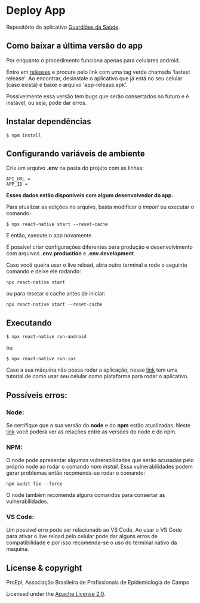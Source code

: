 # Deploy App

Repositório do aplicativo [Guardiões da Saúde](https://linktr.ee/guardioesdasaude).

## Como baixar a última versão do app

Por enquanto o procedimento funciona apenas para celulares android.

Entre em [releases](https://github.com/proepidesenvolvimento/guardioes-app/releases) e procure pelo link com uma tag verde chamada 'lastest release'. Ao encontrar, desinstale o aplicativo que já está no seu celular (caso exista) e baixe o arquivo 'app-release.apk'.

Possivelmente essa versão tem bugs que serão consertados no futuro e é instável, ou seja, pode dar erros.

## Instalar dependências

```shell
$ npm install
```

## Configurando variáveis de ambiente

Crie um arquivo **.env** na pasta do projeto com as linhas:
```shell
API_URL = 
APP_ID =
```
**Esses dados estão disponíveis com algum desenvolvedor do app.**

Para atualizar as edições no arquivo, basta modificar o *import* ou executar o comando:

```shell
$ npx react-native start --reset-cache
```
E então, execute o app novamente.

É possível criar configurações diferentes para produção e desenvolvimento com arquivos **.env.production** e **.env.development**.

Caso você queira usar o live reload, abra outro terminal e rode o seguinte comando e deixe ele rodando:

~~~shell
npx react-native start
~~~

ou para resetar o cache antes de iniciar:

~~~shell
npx react-native start --reset-cache
~~~

## Executando
```shell
$ npx react-native run-android
```
ou
```shell
$ npx react-native run-ios
```

Caso a sua máquina não possa rodar a aplicação, nesse [link](https://reactnative.dev/docs/running-on-device) tem uma tutorial de como usar seu celular como plataforma para rodar o aplicativo.

## Possíveis erros:

### Node:

Se certifique que a sua versão do **node** e do **npm** estão atualizadas. Neste [link](https://nodejs.org/pt-br/download/releases/) você poderá ver as relações entre as versões do node e do npm. 

### NPM:

O node pode apresentar algumas vulnerabilidades que serão acusadas pelo próprio node ao rodar o comando *npm install*. Essa vulnerabilidades podem gerar problemas então recomenda-se rodar o comando:

~~~Shell
npm audit fix --force
~~~

O node também recomenda alguns comandos para consertar as vulnerabilidades.

### VS Code:

Um possível erro pode ser relacionado ao VS Code. Ao usar o VS Code para ativar o live reload pelo celular pode dar alguns erros de compatibilidade e por isso recomenda-se o uso do terminal nativo da maquina.

## License & copyright

ProEpi, Associação Brasileira de Profissionais de Epidemiologia de Campo

Licensed under the [Apache License 2.0](LICENSE.md).